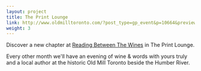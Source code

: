 ```yaml
---
layout: project
title: The Print Lounge
link: http://www.oldmilltoronto.com/?post_type=gp_event&p=10664&preview=true
weight: 3
---
```

Discover a new chapter at [Reading Between The Wines](http://www.oldmilltoronto.com/?post_type=gp_event&p=10664&preview=true) in The Print Lounge.

Every other month we'll have an evening of wine & words with yours truly and a local author at the historic Old Mill Toronto beside the Humber River.
